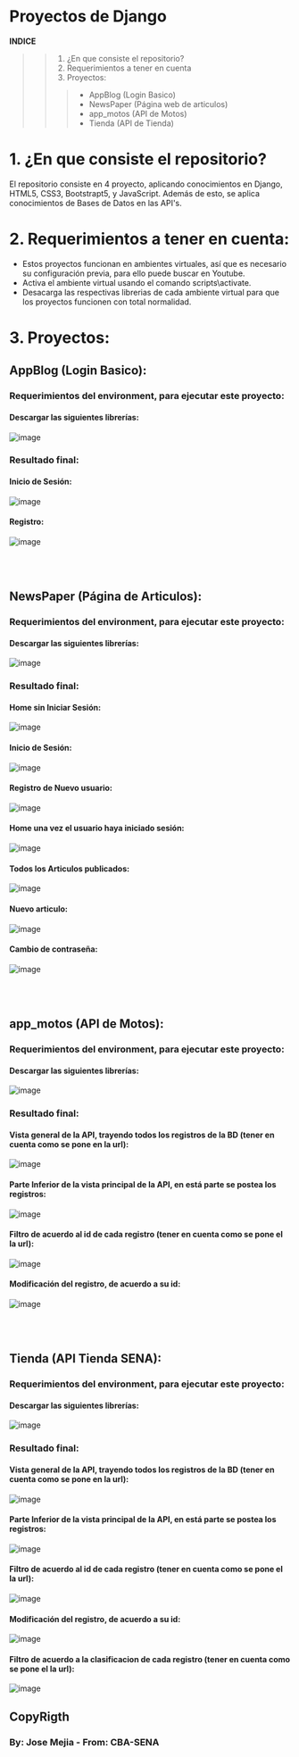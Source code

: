 # Proyectos de Django

**INDICE**
>> 1. ¿En que consiste el repositorio?
>> 2. Requerimientos a tener en cuenta
>> 3. Proyectos:
>>>* AppBlog (Login Basico)
>>>* NewsPaper (Página web de articulos)
>>>* app_motos (API de Motos)
>>>* Tienda (API de Tienda)


# 1. ¿En que consiste el repositorio?
El repositorio consiste en 4 proyecto, aplicando conocimientos en Django, HTML5, CSS3, Bootstrapt5, y JavaScript. Además de esto, 
se aplica conocimientos de Bases de Datos en las API's.

# 2. Requerimientos a tener en cuenta:
- Estos proyectos funcionan en ambientes virtuales, así que es 
  necesario su configuración previa, para ello puede buscar en 
  Youtube.
- Activa el ambiente virtual usando el comando scripts\activate.
- Desacarga las respectivas librerias de cada ambiente virtual para 
  que los proyectos funcionen con total normalidad.



# 3. Proyectos:

## AppBlog (Login Basico):
### Requerimientos del environment, para ejecutar este proyecto:
#### Descargar las siguientes librerías:
![image](https://user-images.githubusercontent.com/101678570/207759521-1400a38c-a054-49f3-85da-49239545e701.png)

### Resultado final:
#### Inicio de Sesión:
![image](https://user-images.githubusercontent.com/101678570/207752278-a46d4823-8987-44f5-9711-a3975fdc846f.png)
#### Registro:
![image](https://user-images.githubusercontent.com/101678570/207752351-d8bb5efa-9c23-4ab7-9d91-201e4c36ec86.png)

<br><br>
## NewsPaper (Página de Articulos):
### Requerimientos del environment, para ejecutar este proyecto: 
#### Descargar las siguientes librerías:
![image](https://user-images.githubusercontent.com/101678570/207759521-1400a38c-a054-49f3-85da-49239545e701.png)

### Resultado final:
#### Home sin Iniciar Sesión:
![image](https://user-images.githubusercontent.com/101678570/207761099-00c9fc8e-55b9-4a4f-94e6-c84c89d5a36d.png)
#### Inicio de Sesión:
![image](https://user-images.githubusercontent.com/101678570/207761279-510632ad-cf93-4b68-9df2-258216f0e2f1.png)
#### Registro de Nuevo usuario:
![image](https://user-images.githubusercontent.com/101678570/207761903-21c2d200-e099-47c8-a8b3-6e80654390cf.png)
#### Home una vez el usuario haya iniciado sesión:
![image](https://user-images.githubusercontent.com/101678570/207761407-60b729aa-5e2f-473e-806d-fc29ec79a9ac.png)
#### Todos los Articulos publicados:
![image](https://user-images.githubusercontent.com/101678570/207761465-aae5d1a0-7faa-427b-9253-ad2f1f07e41f.png)
#### Nuevo articulo:
![image](https://user-images.githubusercontent.com/101678570/207761513-9e0af4e8-2914-4607-807b-0233689f483a.png)
#### Cambio de contraseña:
![image](https://user-images.githubusercontent.com/101678570/207761542-51f782c1-615a-4660-80bd-76f231964423.png)


<br><br>
## app_motos (API de Motos):
### Requerimientos del environment, para ejecutar este proyecto:
#### Descargar las siguientes librerías:
![image](https://user-images.githubusercontent.com/101678570/207763899-56314e41-2087-46fb-92ec-268f8a06950b.png)


### Resultado final:
#### Vista general de la API, trayendo todos los registros de la BD (tener en cuenta como se pone en la url):
![image](https://user-images.githubusercontent.com/101678570/207764077-c606a1bc-b9ee-43b2-a615-072703b8ae7c.png)

#### Parte Inferior de la vista principal de la API, en está parte se postea los registros:
![image](https://user-images.githubusercontent.com/101678570/207764292-dda43885-97ed-4847-9eac-2664fbb7b1bb.png)

#### Filtro de acuerdo al id de cada registro (tener en cuenta como se pone el la url):
![image](https://user-images.githubusercontent.com/101678570/207764534-dc5e274c-1b44-4f00-b011-7a2d9445e503.png)

#### Modificación del registro, de acuerdo a su id:
![image](https://user-images.githubusercontent.com/101678570/207764619-aa6edfef-1796-401e-ad7f-fb3880dc7869.png)


<br><br>
## Tienda (API Tienda SENA):
### Requerimientos del environment, para ejecutar este proyecto:
#### Descargar las siguientes librerías:
![image](https://user-images.githubusercontent.com/101678570/207764806-b39729d8-7f2b-4e54-ade1-4bcd2a4a3260.png)

### Resultado final:

#### Vista general de la API, trayendo todos los registros de la BD (tener en cuenta como se pone en la url):
![image](https://user-images.githubusercontent.com/101678570/207766018-31c2ad43-83a1-4a93-b4e2-9c794187cd36.png)

#### Parte Inferior de la vista principal de la API, en está parte se postea los registros:
![image](https://user-images.githubusercontent.com/101678570/207766155-b4dba13a-aa7b-45ad-b043-bc6b23a7d94c.png)

#### Filtro de acuerdo al id de cada registro (tener en cuenta como se pone el la url):
![image](https://user-images.githubusercontent.com/101678570/207766235-9a6a13e9-dcb1-45f6-b8fd-1aea5d8561a4.png)

#### Modificación del registro, de acuerdo a su id:
![image](https://user-images.githubusercontent.com/101678570/207766330-90060c91-be7b-4bed-9e8b-7838c9fda9df.png)

#### Filtro de acuerdo a la clasificacion de cada registro (tener en cuenta como se pone el la url):
![image](https://user-images.githubusercontent.com/101678570/207766472-1d168464-4437-4d05-9602-ecafbe27e6da.png)



## CopyRigth
### By: Jose Mejia - From: CBA-SENA











